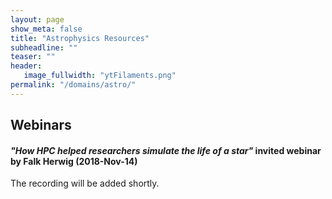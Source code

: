 ```yaml
---
layout: page
show_meta: false
title: "Astrophysics Resources"
subheadline: ""
teaser: ""
header:
   image_fullwidth: "ytFilaments.png"
permalink: "/domains/astro/"
---
```


## Webinars

#### *"How HPC helped researchers simulate the life of a star"* invited webinar by Falk Herwig (2018-Nov-14)

The recording will be added shortly.

&nbsp;
